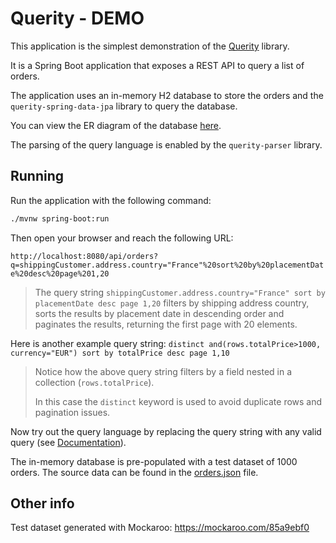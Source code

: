 Querity - DEMO
==============

This application is the simplest demonstration of the [Querity](https://github.com/brunomendola/querity) library.

It is a Spring Boot application that exposes a REST API to query a list of orders.

The application uses an in-memory H2 database to store the orders and the `querity-spring-data-jpa` library to query the database. 

You can view the ER diagram of the database [here](/assets/er-diagram.png).

The parsing of the query language is enabled by the `querity-parser` library.

## Running

Run the application with the following command:

```bash
./mvnw spring-boot:run
```

Then open your browser and reach the following URL:

`http://localhost:8080/api/orders?q=shippingCustomer.address.country="France"%20sort%20by%20placementDate%20desc%20page%201,20`

> The query string `shippingCustomer.address.country="France" sort by placementDate desc page 1,20` 
> filters by shipping address country, sorts the results by placement date in descending order and paginates 
> the results, returning the first page with 20 elements.

Here is another example query string: `distinct and(rows.totalPrice>1000, currency="EUR") sort by totalPrice desc page 1,10`

> Notice how the above query string filters by a field nested in a collection (`rows.totalPrice`).
> 
> In this case the `distinct` keyword is used to avoid duplicate rows and pagination issues.

Now try out the query language by replacing the query string with any valid query (see [Documentation](https://brunomendola.github.io/querity/#query-language-syntax)).

The in-memory database is pre-populated with a test dataset of 1000 orders. The source data can be found in the [orders.json](/src/main/resources/data/orders.json) file.

## Other info

Test dataset generated with Mockaroo: https://mockaroo.com/85a9ebf0
